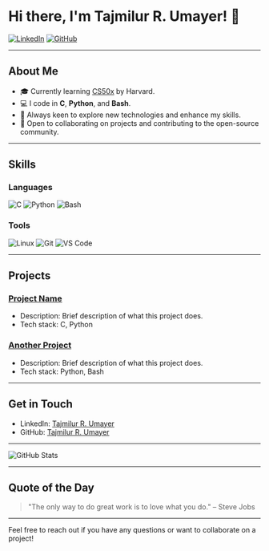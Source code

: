 # Hi there, I'm Tajmilur R. Umayer! 👋

<!-- Social badges -->
[![LinkedIn](https://img.shields.io/badge/-LinkedIn-blue?style=flat&logo=LinkedIn&logoColor=white&link=https://linkedin.com/in/yourprofile)](https://linkedin.com/in/yourprofile)
[![GitHub](https://img.shields.io/github/followers/taj-rahman?label=follow&style=social)](https://github.com/taj-rahman)

---

## About Me

- 🎓 Currently learning [CS50x](https://cs50.harvard.edu/x/) by Harvard.
- 💻 I code in **C**, **Python**, and **Bash**.
- 🌱 Always keen to explore new technologies and enhance my skills.
- 🤔 Open to collaborating on projects and contributing to the open-source community.

---

## Skills

### Languages
<p>
  <img src="https://img.shields.io/badge/C-A8B9CC?style=flat&logo=c&logoColor=white" alt="C">
  <img src="https://img.shields.io/badge/Python-3776AB?style=flat&logo=python&logoColor=white" alt="Python">
  <img src="https://img.shields.io/badge/Bash-4EAA25?style=flat&logo=gnubash&logoColor=white" alt="Bash">
</p>

### Tools
<p>
  <img src="https://img.shields.io/badge/Linux-FCC624?style=flat&logo=linux&logoColor=black" alt="Linux">
  <img src="https://img.shields.io/badge/Git-F05032?style=flat&logo=git&logoColor=white" alt="Git">
  <img src="https://img.shields.io/badge/VS%20Code-007ACC?style=flat&logo=visualstudiocode&logoColor=white" alt="VS Code">
</p>

---

## Projects

### [Project Name](https://github.com/yourusername/project-repo)
- Description: Brief description of what this project does.
- Tech stack: C, Python

### [Another Project](https://github.com/yourusername/another-project-repo)
- Description: Brief description of what this project does.
- Tech stack: Python, Bash

---

## Get in Touch

- LinkedIn: [Tajmilur R. Umayer](https://linkedin.com/in/yourprofile)
- GitHub: [Tajmilur R. Umayer](https://github.com/taj-rahman)

---

![GitHub Stats](https://github-readme-stats.vercel.app/api?username=taj-rahman&show_icons=true&hide=prs&theme=radical)

<!-- Optionally, you can add more GitHub stats or other visual elements -->

---

## Quote of the Day

>"The only way to do great work is to love what you do." – Steve Jobs

---

Feel free to reach out if you have any questions or want to collaborate on a project!


